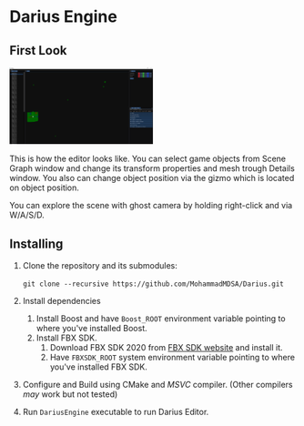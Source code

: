 
# Darius Engine

## First Look

<img src="images/overview.png" width="50%"><p>This is how the editor looks like. You can select game objects from Scene Graph window and change its transform properties and mesh trough Details window. You also can change object position via the gizmo which is located on object position.</p>

<p>You can explore the scene with ghost camera by holding right-click and via W/A/S/D.</p>

## Installing

1. Clone the repository and its submodules:

    `git clone --recursive https://github.com/MohammadMDSA/Darius.git`

2. Install dependencies
    1. Install Boost and have `Boost_ROOT` environment variable pointing to where you've installed Boost.
    2. Install FBX SDK.
        1. Download FBX SDK 2020 from [FBX SDK website](https://autodesk.com/fbx) and install it.
        2. Have `FBXSDK_ROOT` system environment variable pointing to where you've installed FBX SDK.
3. Configure and Build using CMake and *MSVC* compiler. (Other compilers *may* work but not tested)

4. Run `DariusEngine` executable to run Darius Editor.